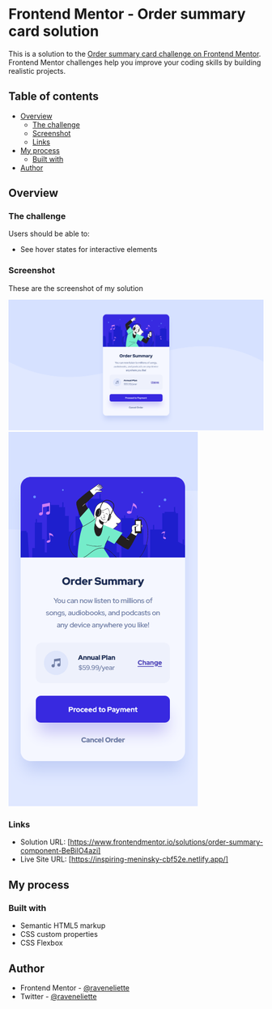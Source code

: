# Frontend Mentor - Order summary card solution

This is a solution to the [Order summary card challenge on Frontend Mentor](https://www.frontendmentor.io/challenges/order-summary-component-QlPmajDUj). Frontend Mentor challenges help you improve your coding skills by building realistic projects. 

## Table of contents

- [Overview](#overview)
  - [The challenge](#the-challenge)
  - [Screenshot](#screenshot)
  - [Links](#links)
- [My process](#my-process)
  - [Built with](#built-with)
- [Author](#author)

## Overview

### The challenge

Users should be able to:

- See hover states for interactive elements

### Screenshot

These are the screenshot of my solution

![](./images/desktop-view.png)
![](./images/mobile-view.png)

### Links

- Solution URL: [https://www.frontendmentor.io/solutions/order-summary-component-BeBilO4azi]
- Live Site URL: [https://inspiring-meninsky-cbf52e.netlify.app/]

## My process

### Built with

- Semantic HTML5 markup
- CSS custom properties
- CSS Flexbox

## Author

- Frontend Mentor - [@raveneliette](https://www.frontendmentor.io/profile/raveneliette)
- Twitter - [@raveneliette](https://twitter.com/raveneliette)
